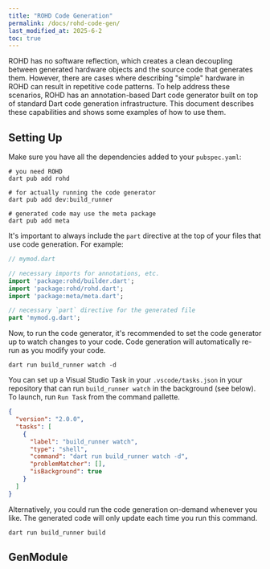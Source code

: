 ```yaml
---
title: "ROHD Code Generation"
permalink: /docs/rohd-code-gen/
last_modified_at: 2025-6-2
toc: true
---
```


ROHD has no software reflection, which creates a clean decoupling between generated hardware objects and the source code that generates them.  However, there are cases where describing "simple" hardware in ROHD can result in repetitive code patterns. To help address these scenarios, ROHD has an annotation-based Dart code generator built on top of standard Dart code generation infrastructure.  This document describes these capabilities and shows some examples of how to use them.

## Setting Up

Make sure you have all the dependencies added to your `pubspec.yaml`:

```shell
# you need ROHD
dart pub add rohd

# for actually running the code generator
dart pub add dev:build_runner

# generated code may use the meta package
dart pub add meta
```

It's important to always include the `part` directive at the top of your files that use code generation.  For example:

```dart
// mymod.dart

// necessary imports for annotations, etc.
import 'package:rohd/builder.dart';
import 'package:rohd/rohd.dart';
import 'package:meta/meta.dart';

// necessary `part` directive for the generated file
part 'mymod.g.dart';
```

Now, to run the code generator, it's recommended to set the code generator up to watch changes to your code.  Code generation will automatically re-run as you modify your code.

```shell
dart run build_runner watch -d
```

You can set up a Visual Studio Task in your `.vscode/tasks.json` in your repository that can run `build_runner watch` in the background (see below).  To launch, run `Run Task` from the command pallette.

```json
{
  "version": "2.0.0",
  "tasks": [
    {
      "label": "build_runner watch",
      "type": "shell",
      "command": "dart run build_runner watch -d",
      "problemMatcher": [],
      "isBackground": true
    }
  ]
}
```

Alternatively, you could run the code generation on-demand whenever you like.  The generated code will only update each time you run this command.

```shell
dart run build_runner build
```

## GenModule

